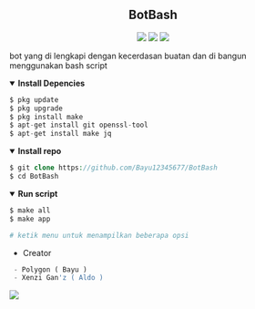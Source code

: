 <h2 align="center">BotBash</h2>
<p align="center">
  <img src="https://img.shields.io/static/v1?logo=nano&label=Language&message=Bourne+again+shell&color=green">
  <img src="https://img.shields.io/static/v1?logo=shell&label=Framework&message=Bash+id&color=green">
  <img src="https://img.shields.io/static/v1?logo=nginx&label=Feature&message=5&color=green">
</p>


bot yang di lengkapi dengan kecerdasan buatan dan di bangun menggunakan bash script 
<details open>
  <summary><strong> Install Depencies </strong></summary>

  ```php
  $ pkg update
  $ pkg upgrade
  $ pkg install make
  $ apt-get install git openssl-tool
  $ apt-get install make jq
  ```
  </details>

<details open>
  <summary><strong> Install repo </strong></summary>

  ```php
  $ git clone https://github.com/Bayu12345677/BotBash
  $ cd BotBash
  ```
  </details>

<details open>
  <summary><strong> Run script </strong></summary>

  ```php
  $ make all
  $ make app

  # ketik menu untuk menampilkan beberapa opsi
  ```
  </details>

- Creator 
```php
 - Polygon ( Bayu )
 - Xenzi Gan'z ( Aldo )
```


[![](https://img.shields.io/static/v1?logo=youtube&label=subscribe&message=Pejuang%20Kentang&color=red)](https://youtube.com/channel/UCtu-GcxKL8kJBXpR1wfMgWg)

